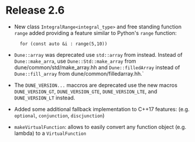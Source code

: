 # Release 2.6

- New class `IntegralRange<integral_type>` and free standing function
  `range` added providing a feature similar to Python's `range` function:
  ```
    for (const auto &i : range(5,10))
  ```

  [dune-common!325]: https://gitlab.dune-project.org/core/dune-common/merge_requests/325

- `Dune::array` was deprecated use `std::array` from <array> instead.
   Instead of `Dune::make_arra`, use `Dune::Std::make_array`
   from dune/common/std/make_array.hh
   and `Dune::filledArray` instead of `Dune::fill_array`
   from dune/common/filledarray.hh.`

  [dune-common!359]: https://gitlab.dune-project.org/core/dune-common/merge_requests/359

- The `DUNE_VERSION...` maccros are deprecated use the new macros
  `DUNE_VERSION_GT`, `DUNE_VERSION_GTE`, `DUNE_VERSION_LTE`, and
  `DUNE_VERSION_LT` instead.

  [dune-common!329]: https://gitlab.dune-project.org/core/dune-common/merge_requests/329

- Added some additional fallback implementation to C++17 features:
  (e.g. `optional`, `conjunction`, `discjunction`)

- `makeVirtualFunction`:
  allows to easily convert any function object (e.g. lambda) to a `VirtualFunction`

  [dune-common!282]: https://gitlab.dune-project.org/core/dune-common/merge_requests/282
